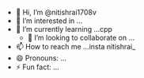 - 👋 Hi, I’m @nitishrai1708v
- 👀 I’m interested in ...
- 🌱 I’m currently learning ...cpp
  - 💞️ I’m looking to collaborate on ...
- 📫 How to reach me ...insta nitishrai_
- 😄 Pronouns: ...
- ⚡ Fun fact: ...

<!---
nitishrai1708v/nitishrai1708v is a ✨ special ✨ repository because its `README.md` (this file) appears on your GitHub profile.
You can click the Preview link to take a look at your changes.
--->
